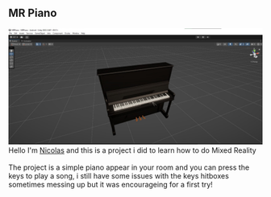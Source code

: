 ## MR Piano
![The piano of MRPiano](./MRPiano.jpg)
Hello I'm [Nicolas](https://www.linkedin.com/in/taillepierrenicolas/) and this is a project i did to learn how to do Mixed Reality<br><br>
The project is a simple piano appear in your room and you can press the keys to play a song, i still have some issues with the keys hitboxes sometimes messing up but it was encourageing for a first try!
